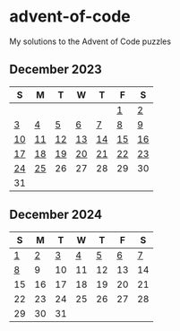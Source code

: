# advent-of-code
My solutions to the Advent of Code puzzles

## December 2023
| S | M | T | W | T | F | S |
|---|---|---|---|---|---|---|
|   |   |   |   |   | [1](./2023/day1) | [2](./2023/day2) |
| [3](./2023/day3) | [4](./2023/day4) | [5](./2023/day5) | [6](./2023/day6) | [7](./2023/day7) | [8](./2023/day8) | [9](./2023/day9) |
| [10](./2023/day10) | [11](./2023/day11) | [12](./2023/day12) | [13](./2023/day13) | [14](./2023/day14) | [15](./2023/day15) | [16](./2023/day16) |
| [17](./2023/day17) | [18](./2023/day18) | [19](./2023/day19) | [20](./2023/day20) | [21](./2023/day21) | [22](./2023/day22) | [23](./2023/day23) |
| [24](./2023/day24) | [25](./2023/day25) | 26 | 27 | 28 | 29 | 30 |
| 31 |   |   |   |   |   |   |

## December 2024
| S | M | T | W | T | F | S |
|---|---|---|---|---|---|---|
| [1](./2024/day1) | [2](./2024/day2) | [3](./2024/day3) | [4](./2024/day4) | [5](./2024/day5) | [6](./2024/day6) | [7](./2024/day7) |
| [8](./2024/day8) | 9 | 10 | 11 | 12 | 13 | 14 |
| 15 | 16 | 17 | 18 | 19 | 20 | 21 |
| 22 | 23 | 24 | 25 | 26 | 27 | 28 |
| 29 | 30 | 31 |   |   |   |   |